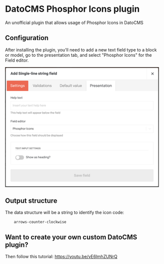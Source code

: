 # DatoCMS Phosphor Icons plugin

An unofficial plugin that allows usage of Phosphor Icons in DatoCMS

## Configuration

After installing the plugin, you'll need to add a new text field type to a block or model, go to the presentation tab, and select "Phosphor Icons" for the Field editor.

![JSON field configuration](/docs/text-field-config.png)

## Output structure

The data structure will be a string to identify the icon code:

```
    arrows-counter-clockwise
```

## Want to create your own custom DatoCMS plugin?

Then follow this tutorial: https://youtu.be/vE6lmhZUNrQ
